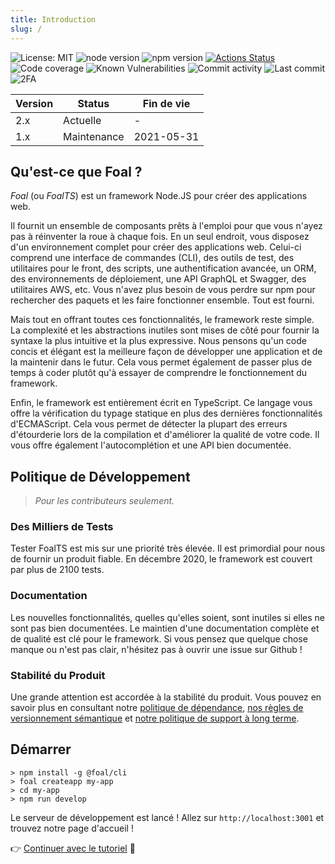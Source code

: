 ```yaml
---
title: Introduction
slug: /
---
```


![License: MIT](https://img.shields.io/badge/License-MIT-blue.svg)
![node version](https://img.shields.io/badge/node-%3E%3D10-brightgreen.svg)
![npm version](https://badge.fury.io/js/%40foal%2Fcore.svg)
[![Actions Status](https://github.com/FoalTS/foal/workflows/Test/badge.svg)](https://github.com/FoalTS/foal/actions)
![Code coverage](https://codecov.io/gh/FoalTS/foal/branch/master/graphs/badge.svg)
![Known Vulnerabilities](https://snyk.io/test/github/foalts/foal/badge.svg)
![Commit activity](https://img.shields.io/github/commit-activity/y/FoalTS/foal.svg)
![Last commit](https://img.shields.io/github/last-commit/FoalTS/foal.svg)
![2FA](https://img.shields.io/badge/2FA-npm,%20GitHub-green.svg)

| Version | Status | Fin de vie |
| --- | --- | --- |
| 2.x | Actuelle | - |
| 1.x | Maintenance | 2021-05-31 |

## Qu'est-ce que Foal ?

*Foal* (ou *FoalTS*) est un framework Node.JS pour créer des applications web.

Il fournit un ensemble de composants prêts à l'emploi pour que vous n'ayez pas à réinventer la roue à chaque fois. En un seul endroit, vous disposez d'un environnement complet pour créer des applications web. Celui-ci comprend une interface de commandes (CLI), des outils de test, des utilitaires pour le front, des scripts, une authentification avancée, un ORM, des environnements de déploiement, une API GraphQL et Swagger, des utilitaires AWS, etc. Vous n'avez plus besoin de vous perdre sur npm pour rechercher des paquets et les faire fonctionner ensemble. Tout est fourni.

Mais tout en offrant toutes ces fonctionnalités, le framework reste simple. La complexité et les abstractions inutiles sont mises de côté pour fournir la syntaxe la plus intuitive et la plus expressive. Nous pensons qu'un code concis et élégant est la meilleure façon de développer une application et de la maintenir dans le futur. Cela vous permet également de passer plus de temps à coder plutôt qu'à essayer de comprendre le fonctionnement du framework.

Enfin, le framework est entièrement écrit en TypeScript. Ce langage vous offre la vérification du typage statique en plus des dernières fonctionnalités d'ECMAScript. Cela vous permet de détecter la plupart des erreurs d'étourderie lors de la compilation et d'améliorer la qualité de votre code. Il vous offre également l'autocomplétion et une API bien documentée.

## Politique de Développement

> *Pour les contributeurs seulement.*

### Des Milliers de Tests

Tester FoalTS est mis sur une priorité très élevée. Il est primordial pour nous de fournir un produit fiable. En décembre 2020, le framework est couvert par plus de 2100 tests.

### Documentation

Les nouvelles fonctionnalités, quelles qu'elles soient, sont inutiles si elles ne sont pas bien documentées. Le maintien d'une documentation complète et de qualité est clé pour le framework. Si vous pensez que quelque chose manque ou n'est pas clair, n'hésitez pas à ouvrir une issue sur Github !

### Stabilité du Produit

Une grande attention est accordée à la stabilité du produit. Vous pouvez en savoir plus en consultant notre [politique de dépendance](https://github.com/FoalTS/foal/blob/master/.github/CONTRIBUTING.MD#dependency-policy), [nos règles de versionnement sémantique](https://github.com/FoalTS/foal/blob/master/.github/CONTRIBUTING.MD#semantic-versioning) et [notre politique de support à long terme](https://github.com/FoalTS/foal/blob/master/.github/CONTRIBUTING.MD#long-term-support-policy-and-schedule).

## Démarrer

```
> npm install -g @foal/cli
> foal createapp my-app
> cd my-app
> npm run develop
```

Le serveur de développement est lancé ! Allez sur `http://localhost:3001` et trouvez notre page d'accueil !

👉 [Continuer avec le tutoriel](./tutorials/simple-todo-list/1-installation) 🌱